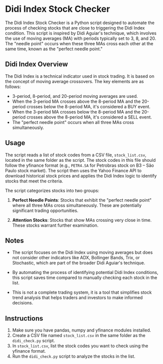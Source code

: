 # Didi Index Stock Checker

The Didi Index Stock Checker is a Python script designed to automate the process of checking stocks that are close to triggering the Didi Index condition. This script is inspired by Didi Aguiar's technique, which involves the use of moving averages (MA) with periods typically set to 3, 8, and 20. The "needle point" occurs when these three MAs cross each other at the same time, known as the "perfect needle point."

## Didi Index Overview

The Didi Index is a technical indicator used in stock trading. It is based on the concept of moving average crossovers. The key elements are as follows:

- 3-period, 8-period, and 20-period moving averages are used.
- When the 3-period MA crosses above the 8-period MA and the 20-period crosses below the 8-period MA, it's considered a BUY event.
- When the 3-period MA crosses below the 8-period MA and the 20-period crosses above the 8-period MA, it's considered a SELL event.
- The "perfect needle point" occurs when all three MAs cross simultaneously.

## Usage

The script reads a list of stock codes from a CSV file, `stock_list.csv`, located in the same folder as the script. The stock codes in this file should follow the yfinance format (e.g., `PETR4.SA` for Petrobras stock on B3 – São Paulo stock market). The script then uses the Yahoo Finance API to download historical stock prices and applies the Didi Index logic to identify stocks that meet the criteria.

The script categorizes stocks into two groups:

1. **Perfect Needle Points**: Stocks that exhibit the "perfect needle point" where all three MAs cross simultaneously. These are potentially significant trading opportunities.

2. **Attention Stocks**: Stocks that show MAs crossing very close in time. These stocks warrant further examination.

## Notes

- The script focuses on the Didi Index using moving averages but does not consider other indicators like ADX, Bollinger Bands, Trix, or Stochastic, which are part of the broader Didi Aguiar's technique.

- By automating the process of identifying potential Didi Index conditions, this script saves time compared to manually checking each stock in the list.

- This is not a complete trading system, it is a tool that simplifies stock trend analysis that helps traders and investors to make informed decisions.

## Instructions

1. Make sure you have pandas, numpy and yfinance modules installed.
2. Create a CSV file named `stock_list.csv` in the same folder as the `didi_check.py` script.
3. In `stock_list.csv`, list the stock codes you want to check using the yfinance format.
4. Run the `didi_check.py` script to analyze the stocks in the list.
